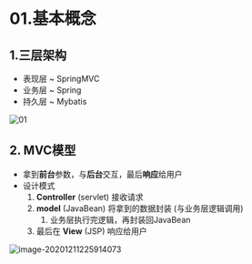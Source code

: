 # 01.基本概念

## 1.三层架构

* 表现层 ~ SpringMVC
* 业务层 ~ Spring
* 持久层 ~ Mybatis

![01](https://raw.githubusercontent.com/TWDH/Leetcode-From-Zero/pictures/img/01.bmp)

## 2. MVC模型

* 拿到**前台**参数，与**后台**交互，最后**响应**给用户
* 设计模式
  1. **Controller** (servlet) 接收请求
  2. **model** (JavaBean) 将拿到的数据封装 (与业务层逻辑调用)
     1. 业务层执行完逻辑，再封装回JavaBean
  3. 最后在 **View** (JSP) 响应给用户

![image-20201211225914073](https://raw.githubusercontent.com/TWDH/Leetcode-From-Zero/pictures/img/image-20201211225914073.png)